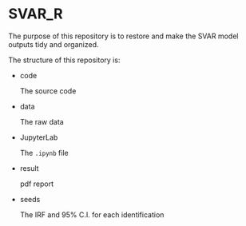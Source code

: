 # SVAR_R

The purpose of this repository is to restore and make the SVAR model outputs tidy and organized.

The structure of this repository is:

* code

    The source code
    
* data

    The raw data
    
* JupyterLab

    The `.ipynb` file
    
* result

    pdf report
    
* seeds

    The IRF and 95% C.I. for each identification